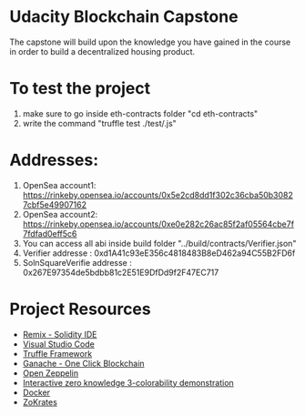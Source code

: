 # Udacity Blockchain Capstone

The capstone will build upon the knowledge you have gained in the course in order to build a decentralized housing product. 

# To test the project
1) make sure to go inside eth-contracts folder "cd eth-contracts"
2) write the command "truffle test ./test/<filename>.js"
  
  # Addresses:
  1) OpenSea account1: https://rinkeby.opensea.io/accounts/0x5e2cd8dd1f302c36cba50b30827cbf5e49907162
  2) OpenSea account2: https://rinkeby.opensea.io/accounts/0xe0e282c26ac85f2af05564cbe7f7fdfad0eff5c6
  3) You can access all abi inside build folder "../build/contracts/Verifier.json"
  4) Verifier addresse : 0xd1A41c93eE356c4818483B8eD462a94C55B2FD6f
  5) SolnSquareVerifie addresse : 0x267E97354de5bdbb81c2E51E9DfDd9f2F47EC717


# Project Resources

* [Remix - Solidity IDE](https://remix.ethereum.org/)
* [Visual Studio Code](https://code.visualstudio.com/)
* [Truffle Framework](https://truffleframework.com/)
* [Ganache - One Click Blockchain](https://truffleframework.com/ganache)
* [Open Zeppelin ](https://openzeppelin.org/)
* [Interactive zero knowledge 3-colorability demonstration](http://web.mit.edu/~ezyang/Public/graph/svg.html)
* [Docker](https://docs.docker.com/install/)
* [ZoKrates](https://github.com/Zokrates/ZoKrates)
